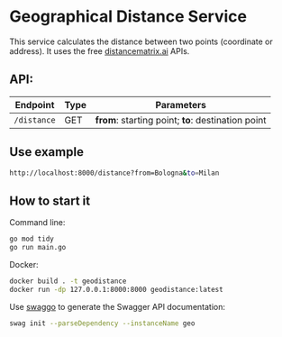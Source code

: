 # Geographical Distance Service

This service calculates the distance between two points (coordinate or address). It uses the free [distancematrix.ai](https://distancematrix.ai) APIs.

## API:

| Endpoint    | Type | Parameters                                          |
| ----------- | ---- | --------------------------------------------------- |
| `/distance` | GET  | **from**: starting point; **to**: destination point |

## Use example

```sh
http://localhost:8000/distance?from=Bologna&to=Milan
```

## How to start it

Command line:

```sh
go mod tidy
go run main.go
```

Docker:

```sh
docker build . -t geodistance
docker run -dp 127.0.0.1:8000:8000 geodistance:latest
```

Use [swaggo](https://github.com/swaggo/swag) to generate the Swagger API documentation:

```sh
swag init --parseDependency --instanceName geo
```

